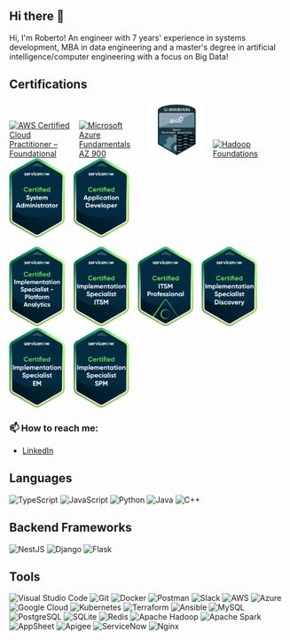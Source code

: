## Hi there 👋

Hi, I'm Roberto! An engineer with 7 years' experience in systems development, MBA in data engineering and a master's degree in artificial intelligence/computer engineering with a focus on Big Data!


## Certifications
 
<a href="https://www.credly.com/badges/722315e6-2637-4d7c-9379-2e102466380f/public_url" target="_blank" title="Badge AWS Certified Cloud Practitioner – Foundational" alt="AWS Certified Cloud Practitioner – Foundational"><img src="https://images.credly.com/size/680x680/images/00634f82-b07f-4bbd-a6bb-53de397fc3a6/image.png" alt="AWS Certified Cloud Practitioner – Foundational" width="110px"  style="max-width:110px;"></a>&nbsp; &nbsp; 
<a href="https://www.credly.com/badges/0006e0fd-b90a-47e5-bed5-829eb0c7daf1/public_url" target="_blank" title="Badge Microsoft Azure Fundamentals AZ 900" alt="Microsoft Azure Fundamentals AZ 900"><img src="https://images.credly.com/size/680x680/images/be8fcaeb-c769-4858-b567-ffaaa73ce8cf/image.png" alt="Microsoft Azure Fundamentals AZ 900" width="110px"  style="max-width:110px;"></a>&nbsp; &nbsp; 
<a href="https://credentials.databricks.com/cab16cea-ab42-45a9-b025-53a1f9de7240" target="_blank" title="Databricks Certified Associate Developer for Apache Spark 3.0" alt="Databricks Certified Associate Developer for Apache Spark 3.0"><img src="src/images/spark.png" alt="Databricks Certified Associate Developer for Apache Spark 3.0" width="100px"  style="max-width:100px;"></a>&nbsp; &nbsp;
<a href="https://www.credly.com/badges/8c4e7aad-e09a-4c0f-aca9-c39576d0ffb2/public_url" target="_blank" title="Badge Hadoop Foundations" alt="Hadoop Foundations"><img src="https://images.credly.com/size/220x220/images/1e55ec7d-b57d-4ecf-92d4-d3b7887977ad/blob" alt="Hadoop Foundations" width="110px"  style="max-width:110px;"></a>&nbsp; &nbsp; 
<a href="src/images/Credential Badge - Mainline - Certified System Administrator.png" target="_blank" title="Certified System Administrator" alt="Certified System Administrator"><img src="src/images/Credential Badge - Mainline - Certified System Administrator.png" alt="Certified System Administrator" width="100px"  style="max-width:100px;"></a>&nbsp; &nbsp; 
<a href="src/images/Credential Badge - Mainline - Certified Application Developer.png" target="_blank" title="Certified Application Developer" alt="Certified System Administrator"><img src="src/images/Credential Badge - Mainline - Certified Application Developer.png" alt="Certified Application Developer" width="100px"  style="max-width:100px;"></a>&nbsp; &nbsp; 

<a href="src/images/Credential Badge - Mainline - Certified Implementation Specialist PA.png" target="_blank" title="Certified Implementation Specialist PA" alt=" Certified Implementation Specialist PA"><img src="src/images/Credential Badge - Mainline - Certified Implementation Specialist PA.png" alt="Certified Implementation Specialist PA" width="100px"  style="max-width:100px;"></a>&nbsp; &nbsp; 
<a href="src/images/Credential Badge - Mainline - Implementation Specialist ITSM.png" target="_blank" title="Implementation Specialist ITSM" alt="Implementation Specialist ITSM"><img src="src/images/Credential Badge - Mainline - Implementation Specialist ITSM.png" alt="Implementation Specialist ITSM" width="100px"  style="max-width:100px;"></a>&nbsp; &nbsp; 
<a href="src/images/Credential Badge - Suite - Certified ITSM Professional.png" target="_blank" title="Certified ITSM Professional" alt="Certified ITSM Professional"><img src="src/images/Credential Badge - Suite - Certified ITSM Professional.png" alt="Certified ITSM Professional" width="100px"  style="max-width:100px;"></a>&nbsp; &nbsp;
<a href="src/images/Credential Badge - Mainline - Certified Implementation Specialist Discovery.png" target="_blank" title="Certified Implementation Specialist Discovery" alt="Certified Implementation Specialist Discovery"><img src="src/images/Credential Badge - Mainline - Certified Implementation Specialist Discovery.png" alt="Certified Implementation Specialist Discovery" width="100px"  style="max-width:100px;"></a>&nbsp; &nbsp;
<a href="src/images/Credential Badge - Mainline - Implementation Specialist EM.png" target="_blank" title="Implementation Specialist EM" alt="Implementation Specialist EM"><img src="src/images/Credential Badge - Mainline - Implementation Specialist EM.png" alt="Implementation Specialist EM" width="100px"  style="max-width:100px;"></a>&nbsp; &nbsp;
<a href="src/images/Credential Badge - Mainline - Implementation Specialist - SPM.png" target="_blank" title="Implementation Specialist - SPM" alt="Implementation Specialist - SPM"><img src="src/images/Credential Badge - Mainline - Implementation Specialist - SPM.png" alt="Implementation Specialist - SPM" width="100px"  style="max-width:100px;"></a>&nbsp; &nbsp;



### 📫 How to reach me:
- [LinkedIn](https://www.linkedin.com/in/roberto-sa/)

## Languages
![TypeScript](https://img.shields.io/badge/-TypeScript-3178C6?style=flat&logo=typescript&logoColor=white)
![JavaScript](https://img.shields.io/badge/-JavaScript-F7DF1E?style=flat&logo=javascript&logoColor=black)
![Python](https://img.shields.io/badge/-Python-3776AB?style=flat&logo=python&logoColor=white)
![Java](https://img.shields.io/badge/-Java-007396?style=flat&logo=java&logoColor=white)
![C++](https://img.shields.io/badge/-C++-00599C?style=flat&logo=c%2B%2B&logoColor=white)

## Backend Frameworks
![NestJS](https://img.shields.io/badge/-NestJS-E0234E?style=flat&logo=nestjs&logoColor=white)
![Django](https://img.shields.io/badge/-Django-092E20?style=flat&logo=django&logoColor=white)
![Flask](https://img.shields.io/badge/-Flask-000000?style=flat&logo=flask&logoColor=white)

## Tools
![Visual Studio Code](https://img.shields.io/badge/-VS%20Code-007ACC?style=flat&logo=visual-studio-code&logoColor=white)
![Git](https://img.shields.io/badge/-Git-F05032?style=flat&logo=git&logoColor=white)
![Docker](https://img.shields.io/badge/-Docker-2496ED?style=flat&logo=docker&logoColor=white)
![Postman](https://img.shields.io/badge/-Postman-FF6C37?style=flat&logo=postman&logoColor=white)
![Slack](https://img.shields.io/badge/-Slack-4A154B?style=flat&logo=slack&logoColor=white)
![AWS](https://img.shields.io/badge/-AWS-232F3E?style=flat&logo=amazon-aws&logoColor=white)
![Azure](https://img.shields.io/badge/-Azure-0078D4?style=flat&logo=microsoft-azure&logoColor=white)
![Google Cloud](https://img.shields.io/badge/-Google%20Cloud-4285F4?style=flat&logo=google-cloud&logoColor=white)
![Kubernetes](https://img.shields.io/badge/-Kubernetes-326CE5?style=flat&logo=kubernetes&logoColor=white)
![Terraform](https://img.shields.io/badge/-Terraform-623CE4?style=flat&logo=terraform&logoColor=white)
![Ansible](https://img.shields.io/badge/-Ansible-EE0000?style=flat&logo=ansible&logoColor=white)
![MySQL](https://img.shields.io/badge/-MySQL-4479A1?style=flat&logo=mysql&logoColor=white)
![PostgreSQL](https://img.shields.io/badge/-PostgreSQL-336791?style=flat&logo=postgresql&logoColor=white)
![SQLite](https://img.shields.io/badge/-SQLite-003B57?style=flat&logo=sqlite&logoColor=white)
![Redis](https://img.shields.io/badge/-Redis-DC382D?style=flat&logo=redis&logoColor=white)
![Apache Hadoop](https://img.shields.io/badge/-Apache%20Hadoop-66CCFF?style=flat&logo=apache-hadoop&logoColor=black)
![Apache Spark](https://img.shields.io/badge/-Apache%20Spark-E25A1C?style=flat&logo=apachespark&logoColor=white)
![AppSheet](https://img.shields.io/badge/-AppSheet-34A853?style=flat&logo=appsheet&logoColor=white)
![Apigee](https://img.shields.io/badge/-Apigee-4285F4?style=flat&logo=apigee&logoColor=white)
![ServiceNow](https://img.shields.io/badge/-ServiceNow-4CAF50?style=flat&logo=servicenow&logoColor=white)
![Nginx](https://img.shields.io/badge/-Nginx-009639?style=flat&logo=nginx&logoColor=white)